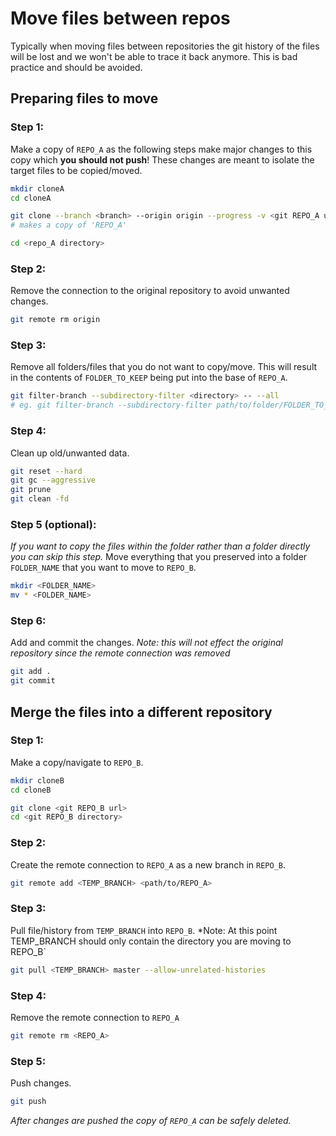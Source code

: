 # Move files between repos

Typically when moving files between repositories the git history of the files will be lost and we won't be able to trace it back anymore. This is bad practice and should be avoided.

## Preparing files to move 

### Step 1:
Make a copy of `REPO_A` as the following steps make major changes to this copy which **you should not push**! 
These changes are meant to isolate the target files to be copied/moved.

```bash
mkdir cloneA
cd cloneA

git clone --branch <branch> --origin origin --progress -v <git REPO_A url>
# makes a copy of 'REPO_A' 

cd <repo_A directory>
 ```
 
 ### Step 2: 
 Remove the connection to the original repository to avoid unwanted changes.
 
 ```bash
 git remote rm origin
 ```
 
 ### Step 3:
 Remove all folders/files that you do not want to copy/move. This will result in the contents of `FOLDER_TO_KEEP` being put into the base of `REPO_A`. 
 
 ```bash
 git filter-branch --subdirectory-filter <directory> -- --all
 # eg. git filter-branch --subdirectory-filter path/to/folder/FOLDER_TO_KEEP -- --all
 ```
 
 ### Step 4: 
 Clean up old/unwanted data.
 
 ```bash
 git reset --hard
 git gc --aggressive 
 git prune
 git clean -fd
 ```
### Step 5 (optional):
*If you want to copy the files within the folder rather than a folder directly you can skip this step.*
Move everything that you preserved into a folder `FOLDER_NAME` that you want to move to `REPO_B`.

```bash
mkdir <FOLDER_NAME>
mv * <FOLDER_NAME>
```

### Step 6:
Add and commit the changes.
*Note: this will not effect the original repository since the remote connection was removed*

```bash
git add .
git commit
```

## Merge the files into a different repository

### Step 1:
Make a copy/navigate to `REPO_B`.

```bash
mkdir cloneB
cd cloneB

git clone <git REPO_B url>
cd <git REPO_B directory>
```

### Step 2:
Create the remote connection to `REPO_A` as a new branch in `REPO_B`.

```bash
git remote add <TEMP_BRANCH> <path/to/REPO_A>
```

### Step 3:
Pull file/history from `TEMP_BRANCH` into `REPO_B`.
*Note: At this point TEMP_BRANCH should only contain the directory you are moving to REPO_B`

```bash
git pull <TEMP_BRANCH> master --allow-unrelated-histories
```

### Step 4:
Remove the remote connection to `REPO_A`

```bash
git remote rm <REPO_A>
```
### Step 5:
Push changes.

```bash
git push
```

*After changes are pushed the copy of `REPO_A` can be safely deleted.*
